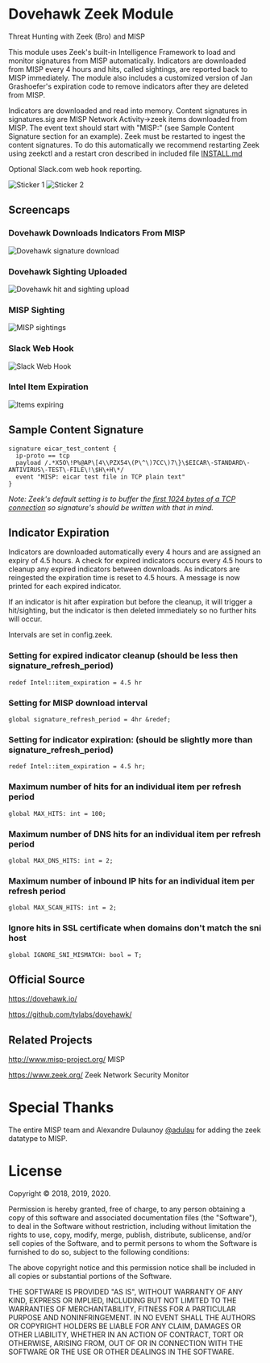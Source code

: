 # Dovehawk Zeek Module

Threat Hunting with Zeek (Bro) and MISP


This module uses Zeek's built-in Intelligence Framework to load and monitor signatures from MISP automatically. Indicators are downloaded from MISP every 4 hours and hits, called sightings, are reported back to MISP immediately. The module also includes a customized version of Jan Grashoefer's expiration code to remove indicators after they are deleted from MISP.


Indicators are downloaded and read into memory.  Content signatures in signatures.sig are MISP Network Activity->zeek items downloaded from MISP.  The event text should start with "MISP:" (see Sample Content Signature section for an example).  Zeek must be restarted to ingest the content signatures.  To do this automatically we recommend restarting Zeek using zeekctl and a restart cron described in included file [INSTALL.md](INSTALL.md)


Optional Slack.com web hook reporting.

![Sticker 1](https://dovehawk.io/images/dovehawk_sticker1.png "Sticker 1") ![Sticker 2](https://dovehawk.io/images/dovehawk_sticker2.png "Sticker 2")



## Screencaps

### Dovehawk Downloads Indicators From MISP

![Dovehawk signature download](https://dovehawk.io/images/dovehawk_launch.png "Dovehawk startup")

### Dovehawk Sighting Uploaded

![Dovehawk hit and sighting upload](https://dovehawk.io/images/dovehawk_hit.png "Dovehawk hit")

### MISP Sighting

![MISP sightings](https://dovehawk.io/images/misp_sightings.png "MISP Sightings")


### Slack Web Hook

![Slack Web Hook](https://dovehawk.io/images/slack_hit.png "Slack Output")


### Intel Item Expiration

![Items expiring](https://dovehawk.io/images/expire.png "Expiration")


## Sample Content Signature

```zeek
signature eicar_test_content {
  ip-proto == tcp
  payload /.*X5O\!P%@AP\[4\\PZX54\(P\^\)7CC\)7\}\$EICAR\-STANDARD\-ANTIVIRUS\-TEST\-FILE\!\$H\+H\*/
  event "MISP: eicar test file in TCP plain text"
}
```
*Note: Zeek's default setting is to buffer the [first 1024 bytes of a TCP connection](https://www.zeek.org/sphinx-git/frameworks/signatures.html) so signature's should be written with that in mind.*

## Indicator Expiration

Indicators are downloaded automatically every 4 hours and are assigned an expiry of 4.5 hours.  A check for expired indicators occurs every 4.5 hours to cleanup any expired indicators between downloads.  As indicators are reingested the expiration time is reset to 4.5 hours.  A message is now printed for each expired indicator.

If an indicator is hit after expiration but before the cleanup, it will trigger a hit/sighting, but the indicator is then deleted immediately so no further hits will occur.

Intervals are set in config.zeek.

### Setting for expired indicator cleanup (should be less then signature_refresh_period)

```zeek
redef Intel::item_expiration = 4.5 hr
```


### Setting for MISP download interval

```zeek
global signature_refresh_period = 4hr &redef;
```


### Setting for indicator expiration: (should be slightly more than signature_refresh_period)

```zeek
redef Intel::item_expiration = 4.5 hr;
```


### Maximum number of hits for an individual item per refresh period

```zeek
global MAX_HITS: int = 100;
```

### Maximum number of DNS hits for an individual item per refresh period

```zeek
global MAX_DNS_HITS: int = 2;
```

### Maximum number of inbound IP hits for an individual item per refresh period

```zeek
global MAX_SCAN_HITS: int = 2;
```

### Ignore hits in SSL certificate when domains don't match the sni host

```zeek
global IGNORE_SNI_MISMATCH: bool = T;
```


## Official Source

<https://dovehawk.io/>

<https://github.com/tylabs/dovehawk/>


## Related Projects

<http://www.misp-project.org/> MISP

<https://www.zeek.org/> Zeek Network Security Monitor


# Special Thanks

The entire MISP team and Alexandre Dulaunoy [@adulau](https://twitter.com/adulau) for adding the zeek datatype to MISP.


# License

Copyright &copy; 2018, 2019, 2020.

Permission is hereby granted, free of charge, to any person obtaining a copy of this software and associated documentation files (the "Software"), to deal in the Software without restriction, including without limitation the rights to use, copy, modify, merge, publish, distribute, sublicense, and/or sell copies of the Software, and to permit persons to whom the Software is furnished to do so, subject to the following conditions:

The above copyright notice and this permission notice shall be included in all copies or substantial portions of the Software.

THE SOFTWARE IS PROVIDED "AS IS", WITHOUT WARRANTY OF ANY KIND, EXPRESS OR IMPLIED, INCLUDING BUT NOT LIMITED TO THE WARRANTIES OF MERCHANTABILITY, FITNESS FOR A PARTICULAR PURPOSE AND NONINFRINGEMENT. IN NO EVENT SHALL THE AUTHORS OR COPYRIGHT HOLDERS BE LIABLE FOR ANY CLAIM, DAMAGES OR OTHER LIABILITY, WHETHER IN AN ACTION OF CONTRACT, TORT OR OTHERWISE, ARISING FROM, OUT OF OR IN CONNECTION WITH THE SOFTWARE OR THE USE OR OTHER DEALINGS IN THE SOFTWARE.

